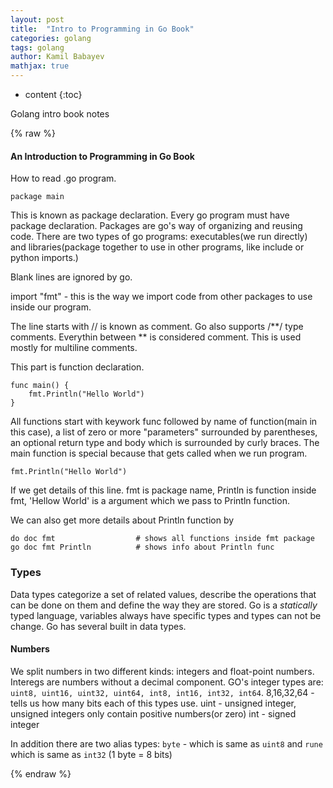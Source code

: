 ```yaml
---
layout: post
title:  "Intro to Programming in Go Book"
categories: golang
tags: golang
author: Kamil Babayev
mathjax: true
---
```


* content
{:toc}

Golang intro book notes




{% raw %}
#### An Introduction to Programming in Go Book

How to read .go program.

```
package main
```
This is known as package declaration. Every go program must have package declaration. Packages are go's way of organizing and reusing code. There are two types of go programs: executables(we run directly) and libraries(package together to use in other programs, like include or python imports.)

Blank lines are ignored by go.

import "fmt"   - this is the way we import code from other packages to use inside our program.

The line starts with // is known as comment. Go also supports /**/ type comments. Everythin between ** is considered comment. This is used mostly for multiline comments.

This part is function declaration.
```
func main() {
    fmt.Println("Hello World")
}
```

All functions start with keywork func followed by name of function(main in this case), a list of zero or more "parameters" surrounded by parentheses, an optional return type and body which is surrounded by curly braces.
 The main function is special because that gets called when we run program.

```
fmt.Println("Hello World")
```
If we get details of this line.  fmt is package name, Println is function inside fmt, 'Hellow World' is a argument which we pass to Println function.

We can also get more details about Println function by
```
do doc fmt                  # shows all functions inside fmt package
go doc fmt Println          # shows info about Println func
```

### **Types**

Data types categorize a set of related values, describe the operations that can be done on them and define the way they are stored. Go is a *statically* typed language, variables always have specific types and types can not be change. Go has several built in data types.

#### Numbers
We split numbers in two different kinds: integers and float-point numbers.
Interegs are numbers without a decimal component.
GO's integer types are: `uint8, uint16, uint32, uint64, int8, int16, int32, int64`.  8,16,32,64 - tells us how many bits each of this types use.
uint - unsigned integer, unsigned integers only contain positive numbers(or zero)
int  - signed integer 

In addition there are two alias types: `byte` - which is same as `uint8` and `rune` which is same as `int32` (1 byte = 8 bits)

{% endraw %}
